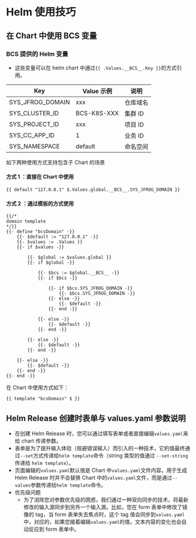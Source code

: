 # Helm 使用技巧
## 在 Chart 中使用 BCS 变量

### BCS 提供的 Helm 变量
- 这些变量可以在 helm chart 中通过`{{ .Values.__BCS__.Key }}`的方式引用。

| Key  | Value 示例 | 说明 |
| ------------- | ------------- | ------------- |
| SYS_JFROG_DOMAIN  | xxx  | 仓库域名  |
| SYS_CLUSTER_ID  | BCS-K8S-XXX  | 集群 ID  |
| SYS_PROJECT_ID  | xxx  | 	项目 ID  |
| SYS_CC_APP_ID  | 1  | 业务 ID  |
| SYS_NAMESPACE  | default  | 命名空间  |

如下两种使用方式支持包含子 Chart 的场景

#### 方式 1 ：直接在 Chart 中使用

```plain
{{ default "127.0.0.1" $.Values.global.__BCS__.SYS_JFROG_DOMAIN }}
```

#### 方式 2 ：通过模板的方式使用

```plain
{{/*
domain template
*/}}
{{- define "bcsDomain" -}}
    {{- $default := "127.0.0.1" -}}
    {{- $values := .Values }}
    {{- if $values -}}

        {{- $global := $values.global }}
        {{- if $global -}}

            {{- $bcs := $global.__BCS__ -}}
            {{- if $bcs -}}

                {{- if $bcs.SYS_JFROG_DOMAIN -}}
                    {{- $bcs.SYS_JFROG_DOMAIN -}}
                {{- else -}}
                    {{- $default -}}
                {{- end -}}

            {{- else -}}
                {{- $default -}}
            {{- end -}}

        {{- else -}}
            {{- $default -}}
        {{- end -}}

    {{- else -}}
        {{- $default -}}
    {{- end -}}
{{- end -}}
```

在 Chart 中使用方式如下：

```plain
{{ template "bcsDomain" $ }}
```

## Helm Release 创建时表单与 values.yaml 参数说明
- 在创建 Helm Release 时，您可以通过填写表单或者直接编辑`values.yaml`来给 chart 传递参数。
- 表单是为了提升输入体验（规避错误输入）而引入的一种技术，它的值最终通过`--set`方式传递给`helm template`命令（string 类型的值通过 `--set-string` 传递给 `helm template`）。
- 页面编辑的`values.yaml`默认值是 Chart 中`values.yaml`文件内容，用于生成 Helm Release 时并不会替换 Chart 中的`values.yaml`文件，而是通过`--values`参数传递给`helm template`命令。
- 优先级问题
    + 为了消除您对参数优先级的困惑，我们通过一种双向同步的技术，将最新修改的输入源同步到另外一个输入源。比如，您在 form 表单中修改了镜像的 tag，当 form 表单失去焦点时，这个 tag 值会同步到`values.yaml`中，对应的，如果您接着编辑`values.yaml`的值，文本内容的变化也会自动反应到 form 表单中。

